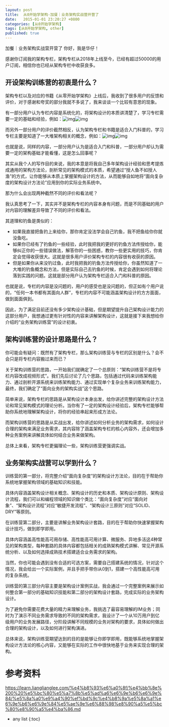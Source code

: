 ```yaml
---
layout: post
title:  从0开始学架构-加餐｜业务架构实战营开营了
date:   2015-01-01 23:20:27 +0800
categories: [从0开始学架构]
tags: [从0开始学架构, other]
published: true
---
```




加餐｜业务架构实战营开营了
你好，我是华仔！

感谢你订阅我的架构专栏，架构专栏从2018年上线至今，已经有超过50000的用户订阅，相信你也已经从架构专栏中收获良多。

## 开设架构训练营的初衷是什么？

架构专栏以及对应的书籍《从零开始学架构》上线后，我收到了很多用户的反馈和评价，对于感谢和夸奖的部分我就不多说了，我来谈谈一个比较有意思的现象。

有一部分用户认为专栏内容是系统化的，将架构设计的本质讲清楚了，学习专栏需要一定的基础和经验，例如：![img](https://learn.lianglianglee.com/%e4%b8%93%e6%a0%8f/%e4%bb%8e%200%20%e5%bc%80%e5%a7%8b%e5%ad%a6%e6%9e%b6%e6%9e%84/assets/845aa21a97dae3e8b70a564228a30ee5.png)![img](https://learn.lianglianglee.com/%e4%b8%93%e6%a0%8f/%e4%bb%8e%200%20%e5%bc%80%e5%a7%8b%e5%ad%a6%e6%9e%b6%e6%9e%84/assets/ac9585f397a91760cc7334fb27d6edba.png)

而另外一部分用户的评价截然相反，认为架构专栏和书籍是适合入门科普的，学习专栏主要是知道了一大堆架构相关的概念，例如：![img](https://learn.lianglianglee.com/%e4%b8%93%e6%a0%8f/%e4%bb%8e%200%20%e5%bc%80%e5%a7%8b%e5%ad%a6%e6%9e%b6%e6%9e%84/assets/92429e7abab9fe1f8e62a01baa72fd5c.png)![img](https://learn.lianglianglee.com/%e4%b8%93%e6%a0%8f/%e4%bb%8e%200%20%e5%bc%80%e5%a7%8b%e5%ad%a6%e6%9e%b6%e6%9e%84/assets/d3be19905f7be757a44yy538267b72e4.png)

也就是说，同样的内容，一部分用户认为是适合入门和科普，一部分用户却认为需要一定的架构基础才能看懂，这是怎么回事呢？

其实从我个人的写作目的来说，我的本意是将我自己多年架构设计经验和思考提炼成通用的架构方法论，剖析常见的架构模式的本质，希望通过“授人鱼不如授人渔”的方式，让你能够从本质上掌握架构设计的方法，从而能够自如地将“面向复杂度的架构设计方法论”应用到你的实际业务系统中。

那为什么会出现两种截然不同的评价和看法呢？

我认真思考了一下，其实并不是架构专栏的内容本身有问题，而是不同基础的用户对内容的理解差异导致了不同的评价和看法。

其道理和钓鱼是类似的：

* 如果我直接把鱼钓上来给你，那你肯定没法学会自己钓鱼，我不把鱼给你你就没鱼吃。
* 如果你已经有了钓鱼的一些经验，此时我把我的更好的钓鱼方法传授给你，能够纠正你的一些错误做法，解答你的一些困惑，教你一些更实用的技巧，你肯定会觉得收获很大。这就是很多用户评价架构专栏的内容很有收获的原因。
* 但是如果你从来没钓过鱼，此时我把我的钓鱼方法传授给你，你虽然知道了一大堆的钓鱼概念和方法，但是实际自己去钓鱼的时候，肯定会遇到如何将理论落到实践的问题。这就是部分用户认为架构专栏适合入门和科普的原因。

也就是说，专栏的内容是没问题的，用户的感受也是没问题的，但正如有个用户说的，“任何一本书都有其面向人群”，专栏的内容不可能涵盖架构设计的方方面面，做到面面俱到。

因此，为了满足目前还没有多少架构设计基础，但是期望提升自己架构设计能力的这部分用户，我想通过更有针对性的内容来讲解架构设计，这就是接下来我想给你介绍的“业务架构训练营”的设计初衷。

## 架构训练营的设计思路是什么？

你可能会有疑问：既然有了架构专栏，那么架构训练营与专栏的区别是什么？会不会只是将专栏内容搬过来而已？

关于架构训练营的思路，一开始我们就确定了一个总原则：“架构训练营不是将专栏内容改成视频形式”。我们先后讨论了几个思路，包括通过代码来训练架构能力、通过剖析开源系统来训练架构能力、通过实现单个复杂业务来训练架构能力，最终，我们确定了“面向业务的架构实战”这个思路。

简单来说，架构专栏的思路是从架构设计本身出发，给你讲述完整的架构设计方法论和常见架构模式的理论分析。当你有了一定的架构设计经验后，架构专栏能够帮助你系统地理解架构设计，将你的经验串起来形成方法论。

而架构训练营的思路是从实战出发，给你讲述如何分析业务的架构需求，如何设计合理的架构来满足业务需求，其内容除了涵盖架构专栏的核心内容外，还会增加多种业务案例来讲解具体如何结合业务来做架构。

总体上来看，架构专栏更偏理论一些，架构训练营更强调实战。

## 业务架构实战营可以学到什么？

训练营的第一部分，将完整介绍“面向复杂度”的架构设计方法论，目的在于帮助你系统地掌握架构领域的基础知识和技能。

具体内容涵盖架构设计相关概念、架构设计的历史和本质、架构设计原则、架构设计流程，我们可以和编程领域的知识做个类比：“面向复杂度”对应“面向对象”、“架构设计流程”对应“敏捷开发流程”、“架构设计三原则”对应“SOLID、DRY”等原则。

在训练营第二部分，主要是讲解业务架构设计套路，目的在于帮助你快速掌握架构设计技巧，做到即学即用。

具体内容涵盖高性能高可用存储、高性能高可用计算、微服务、异地多活这4种常见的架构类型，每种套路的具体内容都包括相关的成熟架构模式讲解、常见开源系统分析、以及如何选择成熟技术搭建适合业务需求的架构。

当然，你也可能会遇到没有合适的可选方案，需要自己搭建系统的情况，针对这个情况，我会给出一个实际案例，并且手把手带你从0到1，搭建一个高性能高可用的复杂系统。

训练营的第三部分内容主要是架构设计案例实战，我会通过一个完整案例来展示如何整合第一部分的基础知识技能和第二部分的架构设计套路，完成实际的业务架构设计。

为了避免你需要花费大量的精力来理解业务，我挑选了最容易理解的IM业务；同时为了演示不同业务需求导致的不同的架构需求，我设计了一个从10万用户到亿级用户的业务发展路径，分阶段讲解不同规模的业务对架构的要求，具体如何做出合理的架构设计，以及如何进行架构演进。

总体来说，架构训练营期望达到的目的是能够让你即学即用，既能够系统地掌握架构设计方法论的核心内容，又能够在实际的工作中很快地基于业务来实现合理的架构。




# 参考资料

https://learn.lianglianglee.com/%e4%b8%93%e6%a0%8f/%e4%bb%8e%200%20%e5%bc%80%e5%a7%8b%e5%ad%a6%e6%9e%b6%e6%9e%84/%e5%8a%a0%e9%a4%90%ef%bd%9c%e4%b8%9a%e5%8a%a1%e6%9e%b6%e6%9e%84%e5%ae%9e%e6%88%98%e8%90%a5%e5%bc%80%e8%90%a5%e4%ba%86.md

* any list
{:toc}
